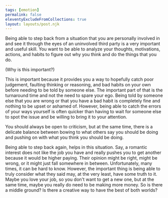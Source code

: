 ```yaml
---
tags: [emotion]
permalink: false
eleventyExcludeFromCollections: true
layout: layouts/post.njk
---
```



Being able to step back from a situation that you are personally involved in and see it through the eyes of an uninvolved third party is a very important and useful skill. You want to be able to analyze your thoughts, motivations, actions, and habits to figure out why you think and do the things that you do.

(Why is this important?)

This is important because it provides you a way to hopefully catch poor judgement, faulting thinking or reasoning, and bad habits on your own before needing to be told by someone else. The important part of that is the turnaround time and not the need to spare your ego. Being told by someone else that you are wrong or that you have a bad habit is completely fine and nothing to be upset or ashamed of. However, being able to catch the errors of your ways yourself is often quicker than having to wait for someone else to spot the issue and be willing to bring it to your attention.

You should always be open to criticism, but at the same time, there is a delicate balance between bowing to what others say you should be doing and pushing on with what you think you should be doing.

Being able to step back again, helps in this situation. Say, a romantic interest does not like the job you have and really pushes you to get another because it would be higher paying. Their opinion might be right, might be wrong, or it might just fall somewhere in between. Unfortunately, many times, it can be hard to know. However, the important thing is being able to truly consider what they said may, at the very least, have some truth to it. Maybe you love your job, so you don't want to get a new one, but at the same time, maybe you really do need to be making more money. So is there a middle ground? Is there a creative way to have the best of both worlds?
